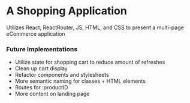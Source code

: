 # A Shopping Application
Utilizes React, ReactRouter, JS, HTML, and CSS to present a multi-page eCommerce application

### Future Implementations
* Utilize state for shopping cart to reduce amount of refreshes
* Clean up cart display
* Refactor components and stylesheets
* More semantic naming for classes + HTML elements
* Routes for :productID
* More content on landing page